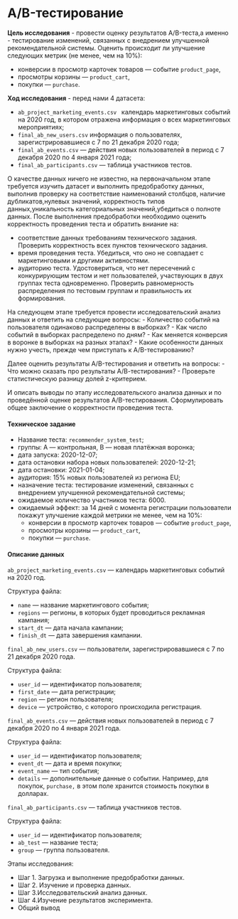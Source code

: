 # A/B-тестирование

**Цель исследования** -  провести оценку результатов A/B-теста,а именно - тестирование изменений, связанных с внедрением улучшенной рекомендательной системы. Оценить происходит ли улучшение следующих метрик (не менее, чем на 10%):
- конверсии в просмотр карточек товаров — событие `product_page`,
- просмотры корзины — `product_cart`,
- покупки — `purchase`.


**Ход исследования** - перед нами 4 датасета:
- `ab_project_marketing_events.csv ` календарь маркетинговых событий на 2020 год, в котором отражена информация о всех маркетинговых мероприятиях;
- `final_ab_new_users.csv` информация о пользователях, зарегистрировавшиеся с 7 по 21 декабря 2020 года;
- `final_ab_events.csv` — действия новых пользователей в период с 7 декабря 2020 по 4 января 2021 года;
- `final_ab_participants.csv` — таблица участников тестов.

О качестве данных ничего не известно, на первоначальном этапе требуется изучить датасет и выполнить предобработку данных, выполнив проверку на соответствие наименований столбцов, наличие дубликатов,нулевых значений, корректность типов данных,уникальность категориальных значений,убедиться о полноте данных. После выполнения предобработки необходимо оценить корректность проведения теста и обратить вниание на:

 - соответствие данных требованиям технического задания. Проверить корректность всех пунктов технического задания.
 - время проведения теста. Убедиться, что оно не совпадает с маркетинговыми и другими активностями.
 - аудиторию теста. Удостовериться, что нет пересечений с конкурирующим тестом и нет пользователей, участвующих в двух группах теста одновременно. Проверить равномерность распределения по тестовым группам и правильность их формирования.
 
На следующем этапе требуется провести исследовательский анализ данных и ответить на следующие вопросы: 
    - Количество событий на пользователя одинаково распределены в выборках?
    - Как число событий в выборках распределено по дням?
    - Как меняется конверсия в воронке в выборках на разных этапах?
    - Какие особенности данных нужно учесть, прежде чем приступать к A/B-тестированию?
    
Далее оценить результаты A/B-тестирования и ответить на вопросы:
    - Что можно сказать про результаты A/В-тестирования?
    - Проверьте статистическую разницу долей z-критерием.
    
И описать выводы по этапу исследовательского анализа данных и по проведённой оценке результатов A/B-тестирования. Сформулировать общее заключение о корректности проведения теста.

#### Техническое задание

- Название теста: `recommender_system_test`;
- группы: А — контрольная, B — новая платёжная воронка;
- дата запуска: 2020-12-07;
- дата остановки набора новых пользователей: 2020-12-21;
- дата остановки: 2021-01-04;
- аудитория: 15% новых пользователей из региона EU;
- назначение теста: тестирование изменений, связанных с внедрением улучшенной рекомендательной системы;
- ожидаемое количество участников теста: 6000.
- ожидаемый эффект: за 14 дней с момента регистрации пользователи покажут улучшение каждой метрики не менее, чем на 10%:
    - конверсии в просмотр карточек товаров — событие `product_page`,
    - просмотры корзины — `product_cart`,
    - покупки — `purchase`.

#### Описание данных

`ab_project_marketing_events.csv` — календарь маркетинговых событий на 2020 год.

Структура файла:

- `name` — название маркетингового события;
- `regions` — регионы, в которых будет проводиться рекламная кампания;
- `start_dt` — дата начала кампании;
- `finish_dt` — дата завершения кампании.

`final_ab_new_users.csv` — пользователи, зарегистрировавшиеся с 7 по 21 декабря 2020 года.

Структура файла:

- `user_id` — идентификатор пользователя;
- `first_date` — дата регистрации;
- `region` — регион пользователя;
- `device` — устройство, с которого происходила регистрация.

`final_ab_events.csv` — действия новых пользователей в период с 7 декабря 2020 по 4 января 2021 года.

Структура файла:

- `user_id` — идентификатор пользователя;
- `event_dt` — дата и время покупки;
- `event_name` — тип события;
- `details` — дополнительные данные о событии. Например, для покупок, `purchase,` в этом поле хранится стоимость покупки в долларах.

`final_ab_participants.csv` — таблица участников тестов.

Структура файла:

- `user_id` — идентификатор пользователя;
- `ab_test` — название теста;
- `group` — группа пользователя.


Этапы исследования:
- Шаг 1. Загрузка и выполнение предобработки данных.
- Шаг 2. Изучение и проверка данных.
- Шаг 3.Исследовательский анализ данных.
- Шаг 4.Изучение результатов эксперимента.
- Общий вывод
